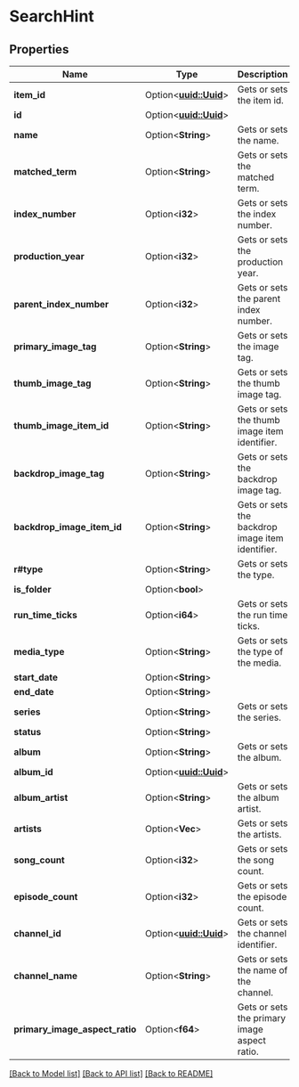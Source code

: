 # SearchHint

## Properties

Name | Type | Description | Notes
------------ | ------------- | ------------- | -------------
**item_id** | Option<[**uuid::Uuid**](uuid::Uuid.md)> | Gets or sets the item id. | [optional]
**id** | Option<[**uuid::Uuid**](uuid::Uuid.md)> |  | [optional]
**name** | Option<**String**> | Gets or sets the name. | [optional]
**matched_term** | Option<**String**> | Gets or sets the matched term. | [optional]
**index_number** | Option<**i32**> | Gets or sets the index number. | [optional]
**production_year** | Option<**i32**> | Gets or sets the production year. | [optional]
**parent_index_number** | Option<**i32**> | Gets or sets the parent index number. | [optional]
**primary_image_tag** | Option<**String**> | Gets or sets the image tag. | [optional]
**thumb_image_tag** | Option<**String**> | Gets or sets the thumb image tag. | [optional]
**thumb_image_item_id** | Option<**String**> | Gets or sets the thumb image item identifier. | [optional]
**backdrop_image_tag** | Option<**String**> | Gets or sets the backdrop image tag. | [optional]
**backdrop_image_item_id** | Option<**String**> | Gets or sets the backdrop image item identifier. | [optional]
**r#type** | Option<**String**> | Gets or sets the type. | [optional]
**is_folder** | Option<**bool**> |  | [optional]
**run_time_ticks** | Option<**i64**> | Gets or sets the run time ticks. | [optional]
**media_type** | Option<**String**> | Gets or sets the type of the media. | [optional]
**start_date** | Option<**String**> |  | [optional]
**end_date** | Option<**String**> |  | [optional]
**series** | Option<**String**> | Gets or sets the series. | [optional]
**status** | Option<**String**> |  | [optional]
**album** | Option<**String**> | Gets or sets the album. | [optional]
**album_id** | Option<[**uuid::Uuid**](uuid::Uuid.md)> |  | [optional]
**album_artist** | Option<**String**> | Gets or sets the album artist. | [optional]
**artists** | Option<**Vec<String>**> | Gets or sets the artists. | [optional]
**song_count** | Option<**i32**> | Gets or sets the song count. | [optional]
**episode_count** | Option<**i32**> | Gets or sets the episode count. | [optional]
**channel_id** | Option<[**uuid::Uuid**](uuid::Uuid.md)> | Gets or sets the channel identifier. | [optional]
**channel_name** | Option<**String**> | Gets or sets the name of the channel. | [optional]
**primary_image_aspect_ratio** | Option<**f64**> | Gets or sets the primary image aspect ratio. | [optional]

[[Back to Model list]](../README.md#documentation-for-models) [[Back to API list]](../README.md#documentation-for-api-endpoints) [[Back to README]](../README.md)


